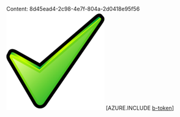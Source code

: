 Content: 8d45ead4-2c98-4e7f-804a-2d0418e95f56![image](f1354111-4d1d-4de7-8e92-7b2d263b7007.png)
[AZURE.INCLUDE [b-token](5e422641-3f41-41b9-a688-9e3cefeca47e.md)]
